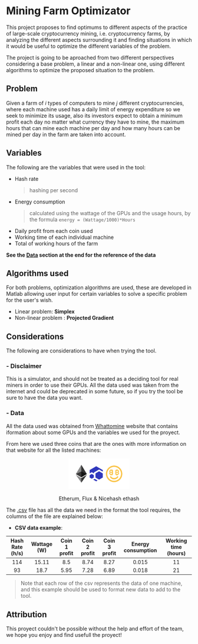 # Mining Farm Optimizator

This project proposes to find optimums to different aspects of the practice of large-scale cryptocurrency mining, i.e. cryptocurrency farms, by analyzing the different aspects surrounding it and finding situations in which it would be useful to optimize the different variables of the problem.

The project is going to be aproached from two different perspectives considering a base problem, a linear and a non-linear one, using different algorithms to optimize the proposed situation to the problem.


## Problem

Given a farm of _i_ types of computers to mine _j_ different cryptocurrencies, where each machine used has a daily limit of energy expenditure so we seek to minimize its usage, also its investors expect to obtain a minimum profit each day no matter what currency they have to mine, the maximum hours that can mine each machine per day and how many hours can be mined per day in the farm are taken into account.

## Variables

The following are the variables that were used in the tool:

* Hash rate 
  >hashing per second
* Energy consumption 
  >calculated using the wattage of the GPUs and the usage hours, by the formula `energy = (Wattage/1000)*Hours`
* Daily profit from each coin used
* Working time of each individual machine
* Total of working hours of the farm

**See the [Data](https://github.com/Feligx/miningfarm-optimizator#data) section at the end for the reference of the data**

## Algorithms used

For both problems, optimization algorithms are used, these are developed in Matlab allowing user input for certain variables to solve a specific problem for the user's wish.

*  Linear problem: **Simplex**
*  Non-linear problem : **Projected Gradient**


## Considerations

The following are considerations to have when trying the tool.


### - Disclaimer

This is a simulator, and should not be treated as a deciding tool for real miners in order to use their GPUs.
All the data used was taken from the internet and could be deprecated in some future, so if you try the tool be sure to have the data you want.

### - Data

All the data used was obtained from [Whattomine](https://whattomine.com/gpus?nvidia=true&amd=true&filter=all) website that contains iformation about some GPUs and the variables we used for the proyect.

From here we used three coins that are the ones with more information on that website for all the listed machines:

<p align="center" width="100%">
    <img width="33%" src="https://raw.githubusercontent.com/Feligx/miningfarm-optimizator/main/coins_small.png">
</p>
<p align="center" width="100%">
  Etherum, Flux & Nicehash ethash
</p>

The [.csv](https://github.com/Feligx/miningfarm-optimizator/blob/main/crypto-data-vals.csv) file has all the data we need in the format the tool requires, the columns of the file are explained below:

* **CSV data example**:

| **Hash Rate (h/s)**  | **Wattage (W)** | **Coin 1 profit** | **Coin 2 profit** | **Coin 3 profit** | **Energy consumption** | **Working time (hours)** |
| :-------------: | :-------------: | :-------------: | :-------------: |  :-------------: | :-------------: | :-------------: |
| 114  | 15.11  | 8.5 | 8.74 | 8.27 | 0.015 | 11 |
| 93  | 18.7  | 5.95 | 7.28 | 6.89 | 0.018 | 21 |

> Note that each row of the csv represents the data of one machine, and this example should be used to format new data to add to the tool.

## Attribution

This proyect couldn't be possible without the help and effort of the team, we hope you enjoy and find usefull the proyect!

